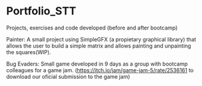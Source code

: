 # Portfolio_STT

Projects, exercises and code developed (before and after bootcamp)

Painter: A small project using SimpleGFX (a propietary graphical library) that allows the user to build a simple matrix and allows painting and unpainting the squares(WIP).

Bug Evaders: Small game developed in 9 days as a group with bootcamp colleagues for a game jam. (https://itch.io/jam/game-jam-5/rate/2536161 to download our oficial submission to the game jam)
